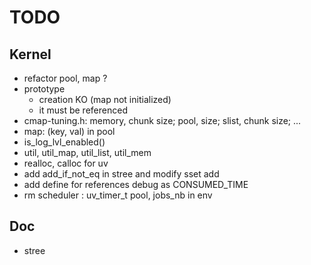 TODO
====

## Kernel

* refactor pool, map ?
* prototype
    * creation KO (map not initialized)
    * it must be referenced
* cmap-tuning.h: memory, chunk size; pool, size; slist, chunk size; ...
* map: (key, val) in pool
* is_log_lvl_enabled()
* util, util_map, util_list, util_mem
* realloc, calloc for uv
* add add_if_not_eq in stree and modify sset add
* add define for references debug as CONSUMED_TIME
* rm scheduler : uv_timer_t pool, jobs_nb in env

## Doc

* stree
